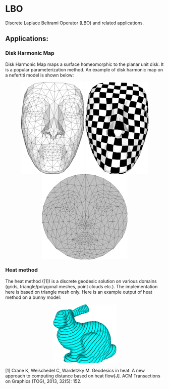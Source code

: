 # LBO
Discrete Laplace Beltrami Operator (LBO) and related applications.

## Applications:

### Disk Harmonic Map
Disk Harmonic Map maps a surface homeomorphic to the planar unit disk. It is a popular parameterization method. An example of disk harmonic map on a nefertiti model is shown below:
<div align="center">
<img src="figures/harmonic_map00_crop.png" width="200" align="center"/>
<img src="figures/harmonic_map01_crop.png" width="200" align="center"/>
<img src="figures/harmonic_map02_crop.png" width="270" align="center"/>
</div>

### Heat method
The heat method ([1]) is a discrete geodesic solution on various domains (grids, triangle/polygonal meshes, point clouds etc.). The implementation here is based on triangle mesh only. Here is an example output of heat method on a bunny model:
<div align="center">
<img src="figures/heat_method00_crop.png" width="200" align="center"/>
</div>

[1] Crane K, Weischedel C, Wardetzky M. Geodesics in heat: A new approach to computing distance based on heat flow[J]. ACM Transactions on Graphics (TOG), 2013, 32(5): 152.
